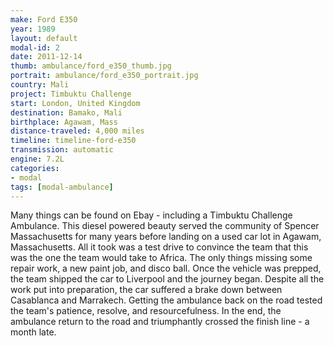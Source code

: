 ```yaml
---
make: Ford E350
year: 1989
layout: default
modal-id: 2
date: 2011-12-14
thumb: ambulance/ford_e350_thumb.jpg
portrait: ambulance/ford_e350_portrait.jpg
country: Mali
project: Timbuktu Challenge
start: London, United Kingdom
destination: Bamako, Mali
birthplace: Agawam, Mass
distance-traveled: 4,000 miles
timeline: timeline-ford-e350
transmission: automatic
engine: 7.2L
categories:
- modal
tags: [modal-ambulance]
---
```

Many things can be found on Ebay - including a Timbuktu Challenge Ambulance. This diesel powered beauty served the community of Spencer Massachusetts for many years before landing on a used car lot in Agawam, Massachusetts. All it took was a test drive to convince the team that this was the one the team would take to Africa. The only things missing some repair work, a new paint job, and disco ball. Once the vehicle was prepped, the team shipped the car to Liverpool and the journey began. Despite all the work put into preparation, the car suffered a brake down between Casablanca and Marrakech. Getting the ambulance back on the road tested the team's patience, resolve, and resourcefulness. In the end, the ambulance return to the road and triumphantly crossed the finish line - a month late.

